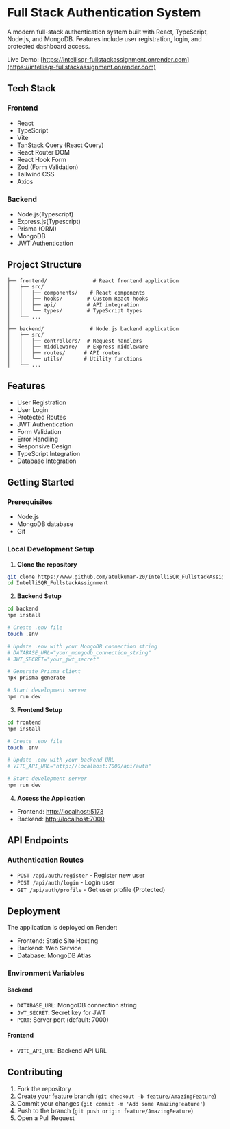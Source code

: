 # Full Stack Authentication System

A modern full-stack authentication system built with React, TypeScript, Node.js, and MongoDB. Features include user registration, login, and protected dashboard access.

Live Demo: [https://intellisqr-fullstackassignment.onrender.com](https://intellisqr-fullstackassignment.onrender.com)

## Tech Stack

### Frontend
- React
- TypeScript
- Vite
- TanStack Query (React Query)
- React Router DOM
- React Hook Form
- Zod (Form Validation)
- Tailwind CSS
- Axios

### Backend
- Node.js(Typescript)
- Express.js(Typescript)
- Prisma (ORM)
- MongoDB
- JWT Authentication


## Project Structure

```
├── frontend/               # React frontend application
│   ├── src/
│   │   ├── components/    # React components
│   │   ├── hooks/        # Custom React hooks
│   │   ├── api/          # API integration
│   │   └── types/        # TypeScript types
│   └── ...
│
├── backend/               # Node.js backend application
│   ├── src/
│   │   ├── controllers/  # Request handlers
│   │   ├── middleware/   # Express middleware
│   │   ├── routes/      # API routes
│   │   └── utils/       # Utility functions
│   └── ...
```

## Features

- User Registration
- User Login
- Protected Routes
- JWT Authentication
- Form Validation
- Error Handling
- Responsive Design
- TypeScript Integration
- Database Integration

## Getting Started

### Prerequisites

- Node.js
- MongoDB database
- Git

### Local Development Setup

1. **Clone the repository**
```bash
git clone https://www.github.com/atulkumar-20/IntelliSQR_FullstackAssignment.git
cd IntelliSQR_FullstackAssignment
```

2. **Backend Setup**
```bash
cd backend
npm install

# Create .env file
touch .env

# Update .env with your MongoDB connection string
# DATABASE_URL="your_mongodb_connection_string"
# JWT_SECRET="your_jwt_secret"

# Generate Prisma client
npx prisma generate

# Start development server
npm run dev
```

3. **Frontend Setup**
```bash
cd frontend
npm install

# Create .env file
touch .env

# Update .env with your backend URL
# VITE_API_URL="http://localhost:7000/api/auth"

# Start development server
npm run dev
```

4. **Access the Application**
- Frontend: [http://localhost:5173](http://localhost:5173)
- Backend: [http://localhost:7000](http://localhost:7000)

## API Endpoints

### Authentication Routes
- `POST /api/auth/register` - Register new user
- `POST /api/auth/login` - Login user
- `GET /api/auth/profile` - Get user profile (Protected)

## Deployment

The application is deployed on Render:
- Frontend: Static Site Hosting
- Backend: Web Service
- Database: MongoDB Atlas

### Environment Variables

#### Backend
- `DATABASE_URL`: MongoDB connection string
- `JWT_SECRET`: Secret key for JWT
- `PORT`: Server port (default: 7000)

#### Frontend
- `VITE_API_URL`: Backend API URL

## Contributing

1. Fork the repository
2. Create your feature branch (`git checkout -b feature/AmazingFeature`)
3. Commit your changes (`git commit -m 'Add some AmazingFeature'`)
4. Push to the branch (`git push origin feature/AmazingFeature`)
5. Open a Pull Request

